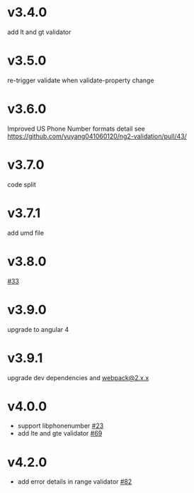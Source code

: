 # v3.4.0

add lt and gt validator

# v3.5.0

re-trigger validate when validate-property change

# v3.6.0

Improved US Phone Number formats
detail see https://github.com/yuyang041060120/ng2-validation/pull/43/

# v3.7.0

code split

# v3.7.1

add umd file

# v3.8.0

[#33](https://github.com/yuyang041060120/ng2-validation/issues/33)

# v3.9.0

upgrade to angular 4

# v3.9.1

upgrade dev dependencies and webpack@2.x.x

# v4.0.0

- support libphonenumber [#23](https://github.com/yuyang041060120/ng2-validation/issues/23)
- add lte and gte validator [#69](https://github.com/yuyang041060120/ng2-validation/issues/69)

# v4.2.0

- add error details in range validator [#82](https://github.com/yuyang041060120/ng2-validation/issues/82)